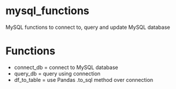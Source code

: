 # mysql_functions
MySQL functions to connect to, query and update MySQL database

# Functions
* connect_db = connect to MySQL database
* query_db = query using connection
* df_to_table = use Pandas .to_sql method over connection
